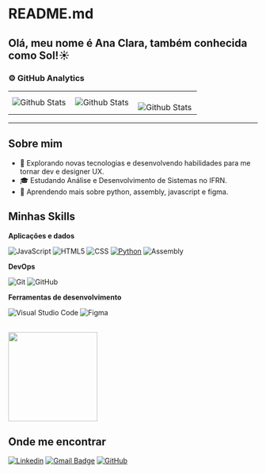 # README.md
## Olá, meu nome é Ana Clara, também conhecida como Sol!☀️

### ⚙️ GitHub Analytics

<table>
  <tr>
    <td>
      <img
        align="left"
        src="https://github-readme-stats.vercel.app/api?username=Solacsn&theme=dark&hide_border=false&include_all_commits=true"
        alt="Github Stats"
      />
    </td>
    <td>
      <img
        align="left"
        src="https://github-readme-stats.vercel.app/api/top-langs/?username=Solacsn&theme=dark&hide_border=false&include_all_commits=true&count_private=true&layout=compact"
        alt="Github Stats"
      />
    </td>
    <td>
      <br />
      <img
        align="left"
        src="https://github-readme-streak-stats.herokuapp.com/?user=Solacsn&theme=dark&hide_border=false"
        alt="Github Stats"
      />
    </td>
  </tr>
</table>

--- 

## Sobre mim

- 🤔 Explorando novas tecnologias e desenvolvendo habilidades para me tornar dev e designer UX.
- 🎓 Estudando Análise e Desenvolvimento de Sistemas no IFRN.
- 🌱 Aprendendo mais sobre python, assembly, javascript e figma.

## Minhas Skills

**Aplicações e dados**

![JavaScript](https://img.shields.io/badge/-JavaScript-333333?style=flat&logo=javascript)
![HTML5](https://img.shields.io/badge/-HTML5-333333?style=flat&logo=HTML5)
![CSS](https://img.shields.io/badge/-CSS-333333?style=flat&logo=CSS3&logoColor=1572B6)
[![Python](https://img.shields.io/badge/Python-3776AB?logo=python&logoColor=fff)](#)
![Assembly](https://img.shields.io/badge/-Assembly-000?&logo=assemblyscript)


**DevOps**

![Git](https://img.shields.io/badge/-Git-333333?style=flat&logo=git)
![GitHub](https://img.shields.io/badge/-GitHub-333333?style=flat&logo=github)

**Ferramentas de desenvolvimento**

![Visual Studio Code](https://img.shields.io/badge/-Visual%20Studio%20Code-333333?style=flat&logo=visual-studio-code&logoColor=007ACC)
![Figma](https://img.shields.io/badge/-Figma-333333?style=flat&logo=figma&logoColor=007ACC)

<br/>

<a href="https://github.com/Solacsn" title="Perfil de Sol">
  <img height="180em" src="https://github-readme-stats.vercel.app/api?username=Solacsn&theme=dracula&show_icons=true" />
</a>


## Onde me encontrar

[![Linkedin](https://img.shields.io/badge/-Linkedin-blue?style=flat-square&logo=Linkedin&logoColor=white&link=www.linkedin.com/in/ana-clara-nelo-05a8a8270)](www.linkedin.com/in/ana-clara-nelo-05a8a8270)
[![Gmail Badge](https://img.shields.io/badge/-claranasn@gmail.com-006bed?style=flat-square&logo=Gmail&logoColor=white&link=mailto:SEU-EMAIL)](mailto:claranasn@gmail.com)
[![GitHub](https://img.shields.io/github/followers/iuricode?label=follow&style=social)]((https://github.com/Solacsn))
